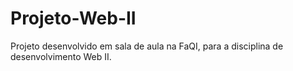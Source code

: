 # Projeto-Web-II
Projeto desenvolvido em sala de aula na FaQI, para a disciplina de desenvolvimento Web II.
